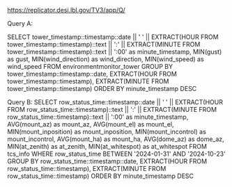 https://replicator.desi.lbl.gov/TV3/app/Q/

Query A:

SELECT 
    tower_timestamp::timestamp::date || ' ' || 
    EXTRACT(HOUR FROM tower_timestamp::timestamp)::text || ':' ||
    EXTRACT(MINUTE FROM tower_timestamp::timestamp)::text || ':00' as minute_timestamp,
    MIN(gust) as gust,
    MIN(wind_direction) as wind_direction,
    MIN(wind_speed) as wind_speed
FROM environmentmonitor_tower
GROUP BY 
    tower_timestamp::timestamp::date,
    EXTRACT(HOUR FROM tower_timestamp::timestamp),
    EXTRACT(MINUTE FROM tower_timestamp::timestamp)
ORDER BY minute_timestamp DESC

Query B:
SELECT 
    row_status_time::timestamp::date || ' ' || 
    EXTRACT(HOUR FROM row_status_time::timestamp)::text || ':' ||
    EXTRACT(MINUTE FROM row_status_time::timestamp)::text || ':00' as minute_timestamp,
    AVG(mount_az) as mount_az,
    AVG(mount_el) as mount_el,
    MIN(mount_inposition) as mount_inposition,
    MIN(mount_incontrol) as mount_incontrol,
    AVG(mount_ha) as mount_ha,
    AVG(dome_az) as dome_az,
    MIN(at_zenith) as at_zenith,
    MIN(at_whitespot) as at_whitespot
FROM tcs_info
WHERE row_status_time BETWEEN '2024-01-31' AND '2024-10-23'  
GROUP BY 
    row_status_time::timestamp::date,
    EXTRACT(HOUR FROM row_status_time::timestamp),
    EXTRACT(MINUTE FROM row_status_time::timestamp)
ORDER BY minute_timestamp DESC
